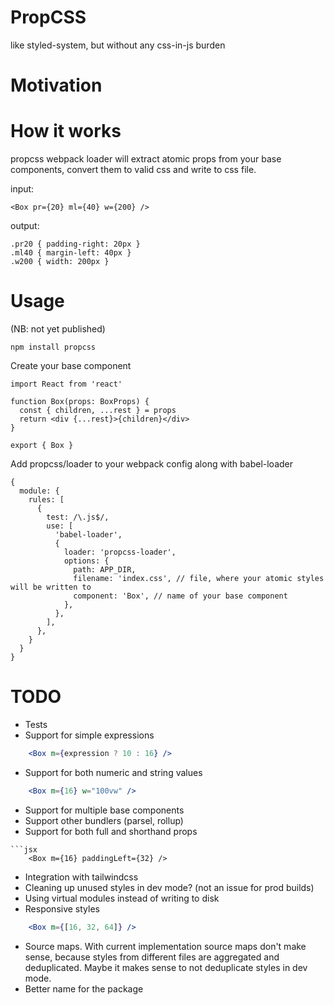 # PropCSS
like styled-system, but without any css-in-js burden

# Motivation

# How it works
propcss webpack loader will extract atomic props from your base components, convert them to valid css and write to css file.

input:
```
<Box pr={20} ml={40} w={200} />
```
output:
```
.pr20 { padding-right: 20px }
.ml40 { margin-left: 40px }
.w200 { width: 200px }
```

# Usage
(NB: not yet published)
```
npm install propcss
```

Create your base component
```
import React from 'react'

function Box(props: BoxProps) {
  const { children, ...rest } = props
  return <div {...rest}>{children}</div>
}

export { Box }
```

Add propcss/loader to your webpack config along with babel-loader
```
{
  module: {
    rules: [
      {
        test: /\.js$/,
        use: [
          'babel-loader',
          {
            loader: 'propcss-loader',
            options: {
              path: APP_DIR,
              filename: 'index.css', // file, where your atomic styles will be written to
              component: 'Box', // name of your base component
            },
          },
        ],
      },
    }
  }
}
```

# TODO
+ Tests
+ Support for simple expressions
```jsx
    <Box m={expression ? 10 : 16} />
```
+ Support for both numeric and string values
```jsx
    <Box m={16} w="100vw" />
```
+ Support for multiple base components
+ Support other bundlers (parsel, rollup)
+ Support for both full and shorthand props
```
```jsx
    <Box m={16} paddingLeft={32} />
```
+ Integration with tailwindcss
+ Cleaning up unused styles in dev mode? (not an issue for prod builds)
+ Using virtual modules instead of writing to disk
+ Responsive styles 
 ```jsx
     <Box m={[16, 32, 64]} />
 ```
+ Source maps. With current implementation source maps don't make sense, because styles from different files are aggregated and deduplicated. Maybe it makes sense to not deduplicate styles in dev mode.
+ Better name for the package 